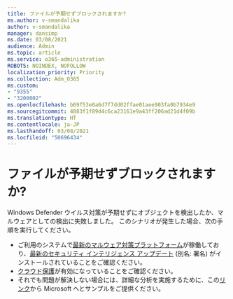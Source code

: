```yaml
---
title: ファイルが予期せずブロックされますか?
ms.author: v-smandalika
author: v-smandalika
manager: dansimp
ms.date: 03/08/2021
audience: Admin
ms.topic: article
ms.service: o365-administration
ROBOTS: NOINDEX, NOFOLLOW
localization_priority: Priority
ms.collection: Adm_O365
ms.custom:
- "9355"
- "3200002"
ms.openlocfilehash: b69f53e0a6d7f7dd02ffae01aee903fa0b7934e9
ms.sourcegitcommit: 4883f1f89d4c6ca23161e9a43ff206ad21d4f09b
ms.translationtype: HT
ms.contentlocale: ja-JP
ms.lasthandoff: 03/08/2021
ms.locfileid: "50696434"
---
```

# <a name="files-are-being-blocked-unexpectedly"></a>ファイルが予期せずブロックされますか?

Windows Defender ウイルス対策が予期せずにオブジェクトを検出したか、マルウェアとしての検出に失敗しました。 このシナリオが発生した場合、次の手順を実行してください。

- ご利用のシステムで[最新のマルウェア対策プラットフォーム](https://docs.microsoft.com/windows/security/threat-protection/microsoft-defender-antivirus/manage-updates-baselines-microsoft-defender-antivirus)が稼働しており、[最新のセキュリティ インテリジェンス アップデート](https://www.microsoft.com/security/encyclopedia/adlpackages.aspx) (別名: 署名) がインストールされていることをご確認ください。
- [クラウド保護](https://docs.microsoft.com/windows/security/threat-protection/microsoft-defender-antivirus/enable-cloud-protection-microsoft-defender-antivirus)が有効になっていることをご確認ください。
- それでも問題が解決しない場合には、詳細な分析を実施するために、この[リンク](https://www.microsoft.com/wdsi/filesubmission)から Microsoft へとサンプルをご提供ください。

